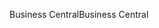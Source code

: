 <span data-ttu-id="8a7f9-101">Business Central</span><span class="sxs-lookup"><span data-stu-id="8a7f9-101">Business Central</span></span>
